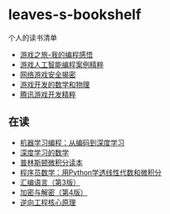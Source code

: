 # leaves-s-bookshelf
个人的读书清单

* [游戏之旅-我的编程感悟](https://book.douban.com/subject/1441780)
* [游戏人工智能编程案例精粹](https://book.douban.com/subject/3081930/)
* [网络游戏安全揭密](https://book.douban.com/subject/3612076/)
* [游戏开发的数学和物理](https://book.douban.com/subject/26274169/)
* [腾讯游戏开发精粹](https://book.douban.com/subject/34778851/)


## 在读
* [机器学习编程：从编码到深度学习]()
* [深度学习的数学](https://book.douban.com/subject/33414479/)
* [普林斯顿微积分读本](https://book.douban.com/subject/26899701/)
* [程序员数学：用Python学透线性代数和微积分](https://book.douban.com/subject/35689348/)
* [汇编语言（第3版）](https://book.douban.com/subject/25726019/)
* [加密与解密（第4版）](https://book.douban.com/subject/30288807/)
* [逆向工程核心原理](https://book.douban.com/subject/25866389/)
